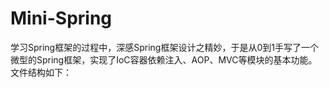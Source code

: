 # Mini-Spring
学习Spring框架的过程中，深感Spring框架设计之精妙，于是从0到1手写了一个微型的Spring框架，实现了IoC容器依赖注入、AOP、MVC等模块的基本功能。
文件结构如下：
